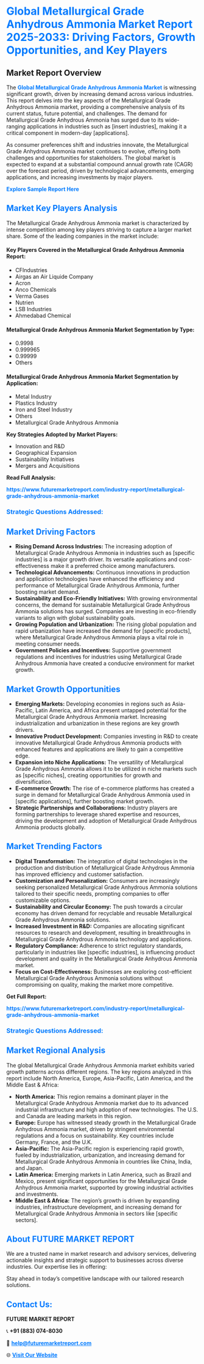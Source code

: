<h1 style="color: #007BFF;">Global Metallurgical Grade Anhydrous Ammonia Market Report 2025-2033: Driving Factors, Growth Opportunities, and Key Players</h1>

<section id="overview">
<h2>Market Report Overview</h2>
<p>The <a href="https://www.futuremarketreport.com/industry-report/metallurgical-grade-anhydrous-ammonia-market" style="color: #007BFF; text-decoration: none;"><strong>Global Metallurgical Grade Anhydrous Ammonia Market</strong></a> is witnessing significant growth, driven by increasing demand across various industries. This report delves into the key aspects of the Metallurgical Grade Anhydrous Ammonia market, providing a comprehensive analysis of its current status, future potential, and challenges. The demand for Metallurgical Grade Anhydrous Ammonia has surged due to its wide-ranging applications in industries such as [insert industries], making it a critical component in modern-day [applications].</p>
<p>As consumer preferences shift and industries innovate, the Metallurgical Grade Anhydrous Ammonia market continues to evolve, offering both challenges and opportunities for stakeholders. The global market is expected to expand at a substantial compound annual growth rate (CAGR) over the forecast period, driven by technological advancements, emerging applications, and increasing investments by major players.</p>
</section>

<section id="overview">
<p><a href="https://www.futuremarketreport.com/request-sample/reportId=116635" style="color: #007BFF; text-decoration: none;"><strong>Explore Sample Report Here</strong></a></p>
</section>

<section id="key-players">
<h2 style="color: #007BFF;">Market Key Players Analysis</h2>
<p>The Metallurgical Grade Anhydrous Ammonia market is characterized by intense competition among key players striving to capture a larger market share. Some of the leading companies in the market include:</p>
<h4>Key Players Covered in the Metallurgical Grade Anhydrous Ammonia Report:</h4>
<ul><li>CFIndustries</li><li>Airgas an Air Liquide Company</li><li>Acron</li><li>Anco Chemicals</li><li>Verma Gases</li><li>Nutrien</li><li>LSB Industries</li><li>Ahmedabad Chemical</li></ul>
<h4>Metallurgical Grade Anhydrous Ammonia Market Segmentation by Type:</h4>
<ul><li>0.9998</li><li>0.999965</li><li>0.99999</li><li>Others</li></ul>

<h4>Metallurgical Grade Anhydrous Ammonia Market Segmentation by Application:</h4>
<ul><li>Metal Industry</li><li>Plastics Industry</li><li>Iron and Steel Industry</li><li>Others</li><li>Metallurgical Grade Anhydrous Ammonia</li></ul>
<p><strong>Key Strategies Adopted by Market Players:</strong></p>
<ul>
<li>Innovation and R&D</li>
<li>Geographical Expansion</li>
<li>Sustainability Initiatives</li>
<li>Mergers and Acquisitions</li>
</ul>
</section>

<section>
<p><strong>Read Full Analysis: </strong></p><a href="https://www.futuremarketreport.com/industry-report/metallurgical-grade-anhydrous-ammonia-market" style="color: #007BFF; text-decoration: none;"><strong>https://www.futuremarketreport.com/industry-report/metallurgical-grade-anhydrous-ammonia-market</strong></a>
<h3 style="color: #007BFF;">Strategic Questions Addressed:</h3>
</section>

<section id="driving-factors">
<h2 style="color: #007BFF;">Market Driving Factors</h2>
<ul>
<li><strong>Rising Demand Across Industries:</strong> The increasing adoption of Metallurgical Grade Anhydrous Ammonia in industries such as [specific industries] is a major growth driver. Its versatile applications and cost-effectiveness make it a preferred choice among manufacturers.</li>
<li><strong>Technological Advancements:</strong> Continuous innovations in production and application technologies have enhanced the efficiency and performance of Metallurgical Grade Anhydrous Ammonia, further boosting market demand.</li>
<li><strong>Sustainability and Eco-Friendly Initiatives:</strong> With growing environmental concerns, the demand for sustainable Metallurgical Grade Anhydrous Ammonia solutions has surged. Companies are investing in eco-friendly variants to align with global sustainability goals.</li>
<li><strong>Growing Population and Urbanization:</strong> The rising global population and rapid urbanization have increased the demand for [specific products], where Metallurgical Grade Anhydrous Ammonia plays a vital role in meeting consumer needs.</li>
<li><strong>Government Policies and Incentives:</strong> Supportive government regulations and incentives for industries using Metallurgical Grade Anhydrous Ammonia have created a conducive environment for market growth.</li>
</ul>
</section>

<section id="growth-opportunities">
<h2 style="color: #007BFF;">Market Growth Opportunities</h2>
<ul>
<li><strong>Emerging Markets:</strong> Developing economies in regions such as Asia-Pacific, Latin America, and Africa present untapped potential for the Metallurgical Grade Anhydrous Ammonia market. Increasing industrialization and urbanization in these regions are key growth drivers.</li>
<li><strong>Innovative Product Development:</strong> Companies investing in R&D to create innovative Metallurgical Grade Anhydrous Ammonia products with enhanced features and applications are likely to gain a competitive edge.</li>
<li><strong>Expansion into Niche Applications:</strong> The versatility of Metallurgical Grade Anhydrous Ammonia allows it to be utilized in niche markets such as [specific niches], creating opportunities for growth and diversification.</li>
<li><strong>E-commerce Growth:</strong> The rise of e-commerce platforms has created a surge in demand for Metallurgical Grade Anhydrous Ammonia used in [specific applications], further boosting market growth.</li>
<li><strong>Strategic Partnerships and Collaborations:</strong> Industry players are forming partnerships to leverage shared expertise and resources, driving the development and adoption of Metallurgical Grade Anhydrous Ammonia products globally.</li>
</ul>
</section>

<section id="trending-factors">
<h2 style="color: #007BFF;">Market Trending Factors</h2>
<ul>
<li><strong>Digital Transformation:</strong> The integration of digital technologies in the production and distribution of Metallurgical Grade Anhydrous Ammonia has improved efficiency and customer satisfaction.</li>
<li><strong>Customization and Personalization:</strong> Consumers are increasingly seeking personalized Metallurgical Grade Anhydrous Ammonia solutions tailored to their specific needs, prompting companies to offer customizable options.</li>
<li><strong>Sustainability and Circular Economy:</strong> The push towards a circular economy has driven demand for recyclable and reusable Metallurgical Grade Anhydrous Ammonia solutions.</li>
<li><strong>Increased Investment in R&D:</strong> Companies are allocating significant resources to research and development, resulting in breakthroughs in Metallurgical Grade Anhydrous Ammonia technology and applications.</li>
<li><strong>Regulatory Compliance:</strong> Adherence to strict regulatory standards, particularly in industries like [specific industries], is influencing product development and quality in the Metallurgical Grade Anhydrous Ammonia market.</li>
<li><strong>Focus on Cost-Effectiveness:</strong> Businesses are exploring cost-efficient Metallurgical Grade Anhydrous Ammonia solutions without compromising on quality, making the market more competitive.</li>
</ul>
</section>

<section>
<p><strong>Get Full Report: </strong></p><a href="https://www.futuremarketreport.com/industry-report/metallurgical-grade-anhydrous-ammonia-market" style="color: #007BFF; text-decoration: none;"><strong>https://www.futuremarketreport.com/industry-report/metallurgical-grade-anhydrous-ammonia-market</strong></a>
<h3 style="color: #007BFF;">Strategic Questions Addressed:</h3>
</section>


<section id="regional-analysis">
<h2 style="color: #007BFF;">Market Regional Analysis</h2>
<p>The global Metallurgical Grade Anhydrous Ammonia market exhibits varied growth patterns across different regions. The key regions analyzed in this report include North America, Europe, Asia-Pacific, Latin America, and the Middle East & Africa:</p>
<ul>
<li><strong>North America:</strong> This region remains a dominant player in the Metallurgical Grade Anhydrous Ammonia market due to its advanced industrial infrastructure and high adoption of new technologies. The U.S. and Canada are leading markets in this region.</li>
<li><strong>Europe:</strong> Europe has witnessed steady growth in the Metallurgical Grade Anhydrous Ammonia market, driven by stringent environmental regulations and a focus on sustainability. Key countries include Germany, France, and the U.K.</li>
<li><strong>Asia-Pacific:</strong> The Asia-Pacific region is experiencing rapid growth, fueled by industrialization, urbanization, and increasing demand for Metallurgical Grade Anhydrous Ammonia in countries like China, India, and Japan.</li>
<li><strong>Latin America:</strong> Emerging markets in Latin America, such as Brazil and Mexico, present significant opportunities for the Metallurgical Grade Anhydrous Ammonia market, supported by growing industrial activities and investments.</li>
<li><strong>Middle East & Africa:</strong> The region’s growth is driven by expanding industries, infrastructure development, and increasing demand for Metallurgical Grade Anhydrous Ammonia in sectors like [specific sectors].</li>
</ul>
</section>

<footer>
<h2 style="color: #007BFF;">About FUTURE MARKET REPORT</h2>
<p>We are a trusted name in market research and advisory services, delivering actionable insights and strategic support to businesses across diverse industries. Our expertise lies in offering:</p>

<p>Stay ahead in today’s competitive landscape with our tailored research solutions.</p>

<h2 style="color: #007BFF;">Contact Us:</h2>
<p><strong>FUTURE MARKET REPORT</strong></p>
<p>📞 <strong>+91 (883) 074-8030</strong></p>
<p>📧 <strong><a href="mailto:help@futuremarketreport.com" style="color: #007BFF;">help@futuremarketreport.com</a></strong></p>
<p>🌐 <strong><a href="https://www.futuremarketreport.com/" style="color: #007BFF;">Visit Our Website</a></strong></p>
</footer>